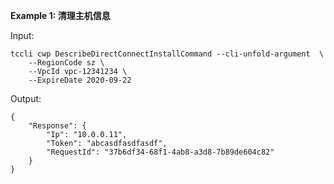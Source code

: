 **Example 1: 清理主机信息**



Input: 

```
tccli cwp DescribeDirectConnectInstallCommand --cli-unfold-argument  \
    --RegionCode sz \
    --VpcId vpc-12341234 \
    --ExpireDate 2020-09-22
```

Output: 
```
{
    "Response": {
        "Ip": "10.0.0.11",
        "Token": "abcasdfasdfasdf",
        "RequestId": "37b6df34-68f1-4ab8-a3d8-7b89de604c82"
    }
}
```

